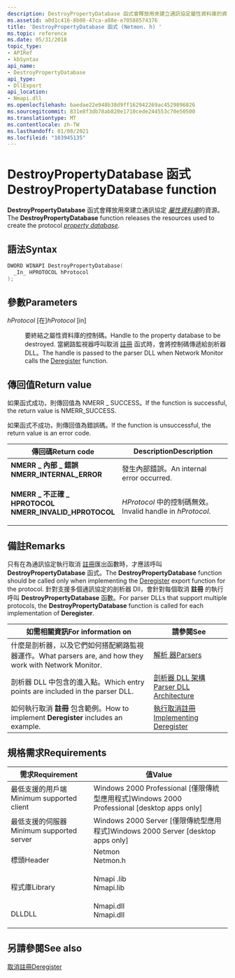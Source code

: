 ```yaml
---
description: DestroyPropertyDatabase 函式會釋放用來建立通訊協定屬性資料庫的資源。
ms.assetid: a0d1c416-8b08-47ca-a88e-e70588574376
title: 'DestroyPropertyDatabase 函式 (Netmon. h) '
ms.topic: reference
ms.date: 05/31/2018
topic_type:
- APIRef
- kbSyntax
api_name:
- DestroyPropertyDatabase
api_type:
- DllExport
api_location:
- Nmapi.dll
ms.openlocfilehash: baedae22e948b38d9ff162942269ac4529896826
ms.sourcegitcommit: 831e8f3db78ab820e1710cede244553c70e50500
ms.translationtype: MT
ms.contentlocale: zh-TW
ms.lasthandoff: 01/08/2021
ms.locfileid: "103945135"
---
```

# <a name="destroypropertydatabase-function"></a><span data-ttu-id="33999-103">DestroyPropertyDatabase 函式</span><span class="sxs-lookup"><span data-stu-id="33999-103">DestroyPropertyDatabase function</span></span>

<span data-ttu-id="33999-104">**DestroyPropertyDatabase** 函式會釋放用來建立通訊協定 [*屬性資料庫*](p.md)的資源。</span><span class="sxs-lookup"><span data-stu-id="33999-104">The **DestroyPropertyDatabase** function releases the resources used to create the protocol [*property database*](p.md).</span></span>

## <a name="syntax"></a><span data-ttu-id="33999-105">語法</span><span class="sxs-lookup"><span data-stu-id="33999-105">Syntax</span></span>


```C++
DWORD WINAPI DestroyPropertyDatabase(
  _In_ HPROTOCOL hProtocol
);
```



## <a name="parameters"></a><span data-ttu-id="33999-106">參數</span><span class="sxs-lookup"><span data-stu-id="33999-106">Parameters</span></span>

<dl> <dt>

<span data-ttu-id="33999-107">*hProtocol* \[在\]</span><span class="sxs-lookup"><span data-stu-id="33999-107">*hProtocol* \[in\]</span></span>
</dt> <dd>

<span data-ttu-id="33999-108">要終結之屬性資料庫的控制碼。</span><span class="sxs-lookup"><span data-stu-id="33999-108">Handle to the property database to be destroyed.</span></span> <span data-ttu-id="33999-109">當網路監視器呼叫取消 [註冊](deregister.md) 函式時，會將控制碼傳遞給剖析器 DLL。</span><span class="sxs-lookup"><span data-stu-id="33999-109">The handle is passed to the parser DLL when Network Monitor calls the [Deregister](deregister.md) function.</span></span>

</dd> </dl>

## <a name="return-value"></a><span data-ttu-id="33999-110">傳回值</span><span class="sxs-lookup"><span data-stu-id="33999-110">Return value</span></span>

<span data-ttu-id="33999-111">如果函式成功，則傳回值為 NMERR \_ SUCCESS。</span><span class="sxs-lookup"><span data-stu-id="33999-111">If the function is successful, the return value is NMERR\_SUCCESS.</span></span>

<span data-ttu-id="33999-112">如果函式不成功，則傳回值為錯誤碼。</span><span class="sxs-lookup"><span data-stu-id="33999-112">If the function is unsuccessful, the return value is an error code.</span></span>



| <span data-ttu-id="33999-113">傳回碼</span><span class="sxs-lookup"><span data-stu-id="33999-113">Return code</span></span>                                                                                              | <span data-ttu-id="33999-114">Description</span><span class="sxs-lookup"><span data-stu-id="33999-114">Description</span></span>                                |
|----------------------------------------------------------------------------------------------------------|--------------------------------------------|
| <dl> <span data-ttu-id="33999-115"><dt>**NMERR \_ 內部 \_ 錯誤**</dt></span><span class="sxs-lookup"><span data-stu-id="33999-115"><dt>**NMERR\_INTERNAL\_ERROR**</dt></span></span> </dl>    | <span data-ttu-id="33999-116">發生內部錯誤。</span><span class="sxs-lookup"><span data-stu-id="33999-116">An internal error occurred.</span></span> <br/>    |
| <dl> <span data-ttu-id="33999-117"><dt>**NMERR \_ 不正確 \_ HPROTOCOL**</dt></span><span class="sxs-lookup"><span data-stu-id="33999-117"><dt>**NMERR\_INVALID\_HPROTOCOL**</dt></span></span> </dl> | <span data-ttu-id="33999-118">*HProtocol* 中的控制碼無效。</span><span class="sxs-lookup"><span data-stu-id="33999-118">Invalid handle in *hProtocol*.</span></span> <br/> |



 

## <a name="remarks"></a><span data-ttu-id="33999-119">備註</span><span class="sxs-lookup"><span data-stu-id="33999-119">Remarks</span></span>

<span data-ttu-id="33999-120">只有在為通訊協定執行取消 [註冊](deregister.md)匯出函數時，才應該呼叫 **DestroyPropertyDatabase** 函式。</span><span class="sxs-lookup"><span data-stu-id="33999-120">The **DestroyPropertyDatabase** function should be called only when implementing the [Deregister](deregister.md) export function for the protocol.</span></span> <span data-ttu-id="33999-121">針對支援多個通訊協定的剖析器 Dll，會針對每個取消 **註冊** 的執行呼叫 **DestroyPropertyDatabase** 函數。</span><span class="sxs-lookup"><span data-stu-id="33999-121">For parser DLLs that support multiple protocols, the **DestroyPropertyDatabase** function is called for each implementation of **Deregister**.</span></span>



| <span data-ttu-id="33999-122">如需相關資訊</span><span class="sxs-lookup"><span data-stu-id="33999-122">For information on</span></span>                                        | <span data-ttu-id="33999-123">請參閱</span><span class="sxs-lookup"><span data-stu-id="33999-123">See</span></span>                                                    |
|-----------------------------------------------------------|--------------------------------------------------------|
| <span data-ttu-id="33999-124">什麼是剖析器，以及它們如何搭配網路監視器運作。</span><span class="sxs-lookup"><span data-stu-id="33999-124">What parsers are, and how they work with Network Monitor.</span></span> | [<span data-ttu-id="33999-125">解析 器</span><span class="sxs-lookup"><span data-stu-id="33999-125">Parsers</span></span>](parsers.md)                                 |
| <span data-ttu-id="33999-126">剖析器 DLL 中包含的進入點。</span><span class="sxs-lookup"><span data-stu-id="33999-126">Which entry points are included in the parser DLL.</span></span>        | [<span data-ttu-id="33999-127">剖析器 DLL 架構</span><span class="sxs-lookup"><span data-stu-id="33999-127">Parser DLL Architecture</span></span>](parser-dll-architecture.md) |
| <span data-ttu-id="33999-128">如何執行取消 **註冊**  包含範例。</span><span class="sxs-lookup"><span data-stu-id="33999-128">How to implement **Deregister**  includes an example.</span></span>     | [<span data-ttu-id="33999-129">執行取消註冊</span><span class="sxs-lookup"><span data-stu-id="33999-129">Implementing Deregister</span></span>](implementing-deregister.md) |



 

## <a name="requirements"></a><span data-ttu-id="33999-130">規格需求</span><span class="sxs-lookup"><span data-stu-id="33999-130">Requirements</span></span>



| <span data-ttu-id="33999-131">需求</span><span class="sxs-lookup"><span data-stu-id="33999-131">Requirement</span></span> | <span data-ttu-id="33999-132">值</span><span class="sxs-lookup"><span data-stu-id="33999-132">Value</span></span> |
|-------------------------------------|--------------------------------------------------------------------------------------|
| <span data-ttu-id="33999-133">最低支援的用戶端</span><span class="sxs-lookup"><span data-stu-id="33999-133">Minimum supported client</span></span><br/> | <span data-ttu-id="33999-134">Windows 2000 Professional \[僅限傳統型應用程式\]</span><span class="sxs-lookup"><span data-stu-id="33999-134">Windows 2000 Professional \[desktop apps only\]</span></span><br/>                           |
| <span data-ttu-id="33999-135">最低支援的伺服器</span><span class="sxs-lookup"><span data-stu-id="33999-135">Minimum supported server</span></span><br/> | <span data-ttu-id="33999-136">Windows 2000 Server \[僅限傳統型應用程式\]</span><span class="sxs-lookup"><span data-stu-id="33999-136">Windows 2000 Server \[desktop apps only\]</span></span><br/>                                 |
| <span data-ttu-id="33999-137">標頭</span><span class="sxs-lookup"><span data-stu-id="33999-137">Header</span></span><br/>                   | <dl> <span data-ttu-id="33999-138"><dt>Netmon</dt></span><span class="sxs-lookup"><span data-stu-id="33999-138"><dt>Netmon.h</dt></span></span> </dl>  |
| <span data-ttu-id="33999-139">程式庫</span><span class="sxs-lookup"><span data-stu-id="33999-139">Library</span></span><br/>                  | <dl> <span data-ttu-id="33999-140"><dt>Nmapi .lib</dt></span><span class="sxs-lookup"><span data-stu-id="33999-140"><dt>Nmapi.lib</dt></span></span> </dl> |
| <span data-ttu-id="33999-141">DLL</span><span class="sxs-lookup"><span data-stu-id="33999-141">DLL</span></span><br/>                      | <dl> <span data-ttu-id="33999-142"><dt>Nmapi.dll</dt></span><span class="sxs-lookup"><span data-stu-id="33999-142"><dt>Nmapi.dll</dt></span></span> </dl> |



## <a name="see-also"></a><span data-ttu-id="33999-143">另請參閱</span><span class="sxs-lookup"><span data-stu-id="33999-143">See also</span></span>

<dl> <dt>

[<span data-ttu-id="33999-144">取消註冊</span><span class="sxs-lookup"><span data-stu-id="33999-144">Deregister</span></span>](deregister.md)
</dt> </dl>

 

 




